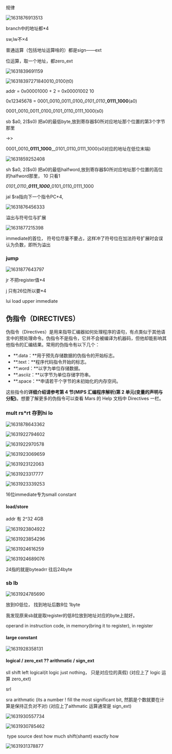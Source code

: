规律

![1631876913513](C:\Users\cyw\AppData\Roaming\Typora\typora-user-images\1631876913513.png)

branch中的地址都*4

sw,lw不×4

普通运算（包括地址运算啥的）都是sign——ext

位运算，取一个地址，都zero_ext

![1631839691159](C:\Users\cyw\AppData\Roaming\Typora\typora-user-images\1631839691159.png)



![1631839727184](C:\Users\cyw\AppData\Roaming\Typora\typora-user-images\1631839727184.png)0010_0100(t0)

addr = 0x00001000 + 2 = 0x00001002    10

0x12345678 = 0001_0010_0011_0100\_*_0101_0110_*\_**0111_1000**(a0)

0001_0010_0011_0100_0101_0110_0111_1000(s0)

sb \$a0, 2($s0) 把a0的最低byte,放到寄存器\$0所对应地址那个位置的第3个字节那里

->>

0001_0010\___0111_1000___\_0101_0110_0111_1000(s0对应的地址在低位末端)



![1631859252408](C:\Users\cyw\AppData\Roaming\Typora\typora-user-images\1631859252408.png)

sh \$a0, 2($s0) 把a0的最低halfword,放到寄存器\$0所对应地址那个位置的高位的halfword那里， 10 只看1

*0101_0110*\__**0111_1000**_\_0101_0110_0111_1000



jal  $ra指向下一个指令PC+4,  

![1631876456333](C:\Users\cyw\AppData\Roaming\Typora\typora-user-images\1631876456333.png)





溢出与符号位与扩展

![1631877215398](C:\Users\cyw\AppData\Roaming\Typora\typora-user-images\1631877215398.png)

immediate的首位， 符号位尽量不要占，这样冲了符号位在加法符号扩展时会误认为负数，即所为溢出

### jump

![1631877643797](C:\Users\cyw\AppData\Roaming\Typora\typora-user-images\1631877643797.png)

jr 不把register值*4

j 只有26位所以要*4

lui load upper immediate



## **伪指令（DIRECTIVES）**

伪指令（Directives）是用来指导汇编器如何处理程序的语句，有点类似于其他语言中的预处理命令。伪指令不是指令，它并不会被编译为机器码，但他却能影响其他指令的汇编结果。常用的伪指令有以下几个：

- **.data：**用于预先存储数据的伪指令的开始标志。
- **.text：**程序代码指令开始的标志。
- **.word：**以字为单位存储数据。
- **.asciiz：**以字节为单位存储字符串。
- **.space：**申请若干个字节的未初始化的内存空间。

这些指令的**详细介绍请参考第 4 节(MIPS 汇编程序解析)第 2 单元(变量的声明与分配)**。想要了解更多的伪指令可以查看 Mars 的 Help 文档中 Directives 一栏。



### mult rs*rt 存到hi lo

![1631878643362](C:\Users\cyw\AppData\Roaming\Typora\typora-user-images\1631878643362.png)

![1631922794602](C:\Users\cyw\AppData\Roaming\Typora\typora-user-images\1631922794602.png)

![1631922970578](C:\Users\cyw\AppData\Roaming\Typora\typora-user-images\1631922970578.png)

![1631923069659](C:\Users\cyw\AppData\Roaming\Typora\typora-user-images\1631923069659.png)

![1631923122063](C:\Users\cyw\AppData\Roaming\Typora\typora-user-images\1631923122063.png)

![1631923317777](C:\Users\cyw\AppData\Roaming\Typora\typora-user-images\1631923317777.png)

![1631923339253](C:\Users\cyw\AppData\Roaming\Typora\typora-user-images\1631923339253.png)

16位immediate专为small constant

#### load/store

addr 有 2^32 4GB

![1631923804922](C:\Users\cyw\AppData\Roaming\Typora\typora-user-images\1631923804922.png)

![1631923854296](C:\Users\cyw\AppData\Roaming\Typora\typora-user-images\1631923854296.png)

![1631924616259](C:\Users\cyw\AppData\Roaming\Typora\typora-user-images\1631924616259.png)

![1631924689076](C:\Users\cyw\AppData\Roaming\Typora\typora-user-images\1631924689076.png)

24指的就是byteadrr 往后24byte

### sb lb

![1631924785690](C:\Users\cyw\AppData\Roaming\Typora\typora-user-images\1631924785690.png)

放到t0低位， 找到地址后数8位 1byte

我发现原来sb就是取register的低8位放到地址对应的byte上就好。



operand in instruction code, in memory(bring it to register), in register

#### large constant 

![1631928358131](C:\Users\cyw\AppData\Roaming\Typora\typora-user-images\1631928358131.png)

#### logical / zero_ext ?? arithmatic / sign_ext

sll shift left logical(it logic just nothing， 只是对应位的真假) (对应上了 logic 运算 zero_ext)

srl 

sra arithmatic (its a number ! fill the most significant bit, 然鹅是个数就要在计算是保持正负对不对) (对应上了aithmatic 运算通常是 sign_ext)

![1631930557734](C:\Users\cyw\AppData\Roaming\Typora\typora-user-images\1631930557734.png)

![1631930785462](C:\Users\cyw\AppData\Roaming\Typora\typora-user-images\1631930785462.png)

​						type 								source        dest           how much shift(shamt)    exactly how 

![1631931378877](C:\Users\cyw\AppData\Roaming\Typora\typora-user-images\1631931378877.png)

